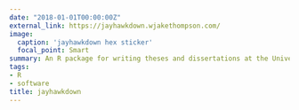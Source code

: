 ```yaml
---
date: "2018-01-01T00:00:00Z"
external_link: https://jayhawkdown.wjakethompson.com/
image:
  caption: 'jayhawkdown hex sticker'
  focal_point: Smart
summary: An R package for writing theses and dissertations at the University of Kansas
tags:
- R
- software
title: jayhawkdown
---
```

